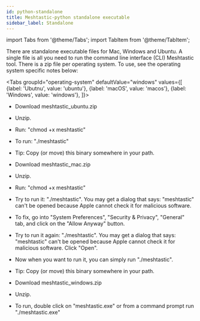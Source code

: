 ```yaml
---
id: python-standalone
title: Meshtastic-python standalone executable
sidebar_label: Standalone
---
```

import Tabs from '@theme/Tabs';
import TabItem from '@theme/TabItem';

There are standalone executable files for Mac, Windows and Ubuntu. A single file is all you need to run the command line interface (CLI) Meshtastic tool. There is a zip file per operating system. To use, see the operating system specific notes below:


<Tabs
  groupId="operating-system"
  defaultValue="windows"
  values={[
    {label: 'Ubutnu', value: 'ubuntu'},
    {label: 'macOS', value: 'macos'},
    {label: 'Windows', value: 'windows'},
  ]}>
<TabItem value="ubuntu">

* Download meshtastic_ubuntu.zip

* Unzip.

* Run: "chmod +x meshtastic"

* To run: "./meshtastic"

* Tip: Copy (or move) this binary somewhere in your path.

</TabItem>
<TabItem value="macos">

* Download meshtastic_mac.zip

* Unzip.

* Run: "chmod +x meshtastic"

* Try to run it: "./meshtastic". You may get a dialog that says:
	"meshtastic" can't be opened because Apple cannot check it for malicious software.

* To fix, go into "System Preferences", "Security & Privacy", "General" tab, and click on the "Allow Anyway" button.

* Try to run it again: "./meshtastic". You may get a dialog that says:
	"meshtastic" can't be opened because Apple cannot check it for malicious software.
  Click "Open".

* Now when you want to run it, you can simply run "./meshtastic".

* Tip: Copy (or move) this binary somewhere in your path.

</TabItem>
<TabItem value="windows">

* Download meshtastic_windows.zip

* Unzip.

* To run, double click on "meshtastic.exe" or from a command prompt run "./meshtastic.exe"

</TabItem>
</Tabs>
